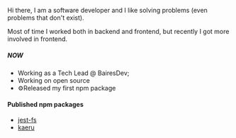 Hi there, I am a software developer and I like solving problems (even problems that don't exist).

Most of time I worked both in backend and frontend, but recently I got more involved in frontend.

##### NOW

- Working as a Tech Lead @ BairesDev;
- Working on open source
- ⚙Released my first npm package

#### Published npm packages

- [jest-fs](https://www.npmjs.com/package/jest-fs)
- [kaeru](https://www.npmjs.com/package/kaeru)
